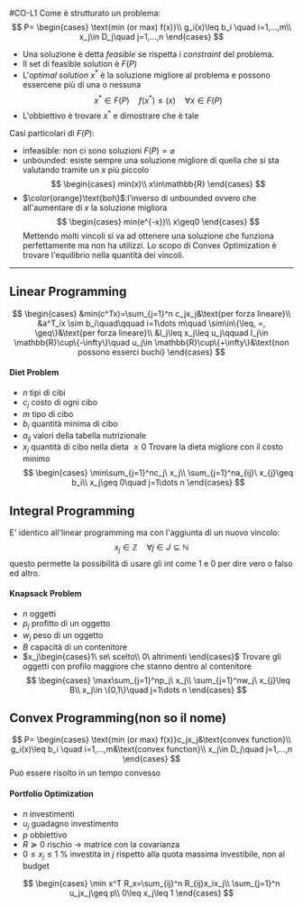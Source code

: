 #CO-L1
Come è strutturato un problema:
$$
P=
\begin{cases}
\text{min (or max) f(x)}\\
g_i(x)\leq b_i \quad i=1,...,m\\
x_j\in D_j\quad j=1,...,n
\end{cases}
$$
- Una soluzione è detta *feasible* se rispetta i *constraint* del problema.
- Il set di feasible solution è $F(P)$
- L'*optimal solution* $x^*$ è la soluzione migliore al problema e possono essercene più di una o nessuna
$$
x^*\in F(P)\quad f(x^*)\leq (x) \quad \forall x\in F(P)
$$
- L'obbiettivo è trovare  $x^*$ e dimostrare che è tale

Casi particolari di $F(P)$:
- infeasible: non ci sono soluzioni   $F(P)=\varnothing$ 
- unbounded: esiste sempre una soluzione migliore di quella che si sta valutando tramite un $x$ più piccolo
$$
\begin{cases}
min(x)\\
x\in\mathbb{R}
\end{cases}
$$
- $\color{orange}\text{boh}$:l'inverso di unbounded ovvero che all'aumentare di $x$ la soluzione migliora
$$
\begin{cases}
min(e^{-x})\\
x\geq0
\end{cases}
$$
Mettendo molti vincoli si va ad ottenere una soluzione che funziona perfettamente ma non ha utilizzi. Lo scopo di Convex Optimization è trovare l'equilibrio nella quantità dei vincoli.
---
## Linear Programming
$$
\begin{cases}
&min(c^Tx)=\sum_{j=1}^n c_jx_j&\text{per forza lineare}\\
&a^T_ix \sim b_i\quad\qquad i=1\dots m\quad \sim\in\{\leq, =, \geq\}&\text{per forza lineare}\\
&l_j\leq x_j\leq u_j\qquad l_j\in \mathbb{R}\cup\{-\infty\}\quad u_j\in \mathbb{R}\cup\{+\infty\}&\text{non possono esserci buchi}
\end{cases}
$$
#### Diet Problem
- $n$ tipi di cibi
- $c_j$ costo di ogni cibo
- $m$ tipo di cibo
- $b_i$ quantità minima di cibo
- $a_{ij}$ valori della tabella nutrizionale
- $x_j$ quantità di cibo nella dieta $\geq 0$ 
Trovare la dieta migliore con il costo minimo
$$
\begin{cases}
\min\sum_{j=1}^nc_j\ x_j\\
\sum_{j=1}^na_{ij}\ x_{j}\geq b_i\\
x_j\geq 0\quad j=1\dots n
\end{cases}
$$

## Integral Programming
E' identico all'linear programming ma con l'aggiunta di un nuovo vincolo:
$$
x_j\in\mathbb{Z} \quad \forall j \in J\subseteq\mathbb{N}
$$
questo permette la possibilità di usare gli int come $1$ e $0$ per dire vero o falso ed altro.
#### Knapsack Problem
- $n$ oggetti
- $p_j$ profitto di un oggetto
- $w_j$ peso di un oggetto
- $B$ capacità di un contenitore
- $x_j\begin{cases}1\ se\ scelto\\ 0\ altrimenti \end{cases}$
Trovare gli oggetti con profilo maggiore che stanno dentro al contenitore
$$
\begin{cases}
\max\sum_{j=1}^np_j\ x_j\\
\sum_{j=1}^nw_j\ x_{j}\leq B\\
x_j\in \{0,1\}\quad j=1\dots n
\end{cases}
$$
## Convex Programming(non so il nome)
$$
P=
\begin{cases}
\text{min (or max) f(x)}c_jx_j&\text{convex function}\\
g_i(x)\leq b_i \quad i=1,...,m&\text{convex function}\\
x_j\in D_j\quad j=1,...,n
\end{cases}
$$
Può essere risolto in un tempo convesso

#### Portfolio Optimization
- $n$ investimenti
- $u_j$ guadagno investimento
- $p$ obbiettivo
- $R\succeq0$  rischio -> matrice con la covarianza
- $0\leq x_j\leq 1$ % investita in $j$ rispetto alla quota massima investibile, non al budget

$$
\begin{cases}
\min x^T R_x=\sum_{ij}^n R_{ij}x_ix_j\\
\sum_{j=1}^n u_jx_j\geq p\\
0\leq x_j\leq 1
\end{cases}
$$

